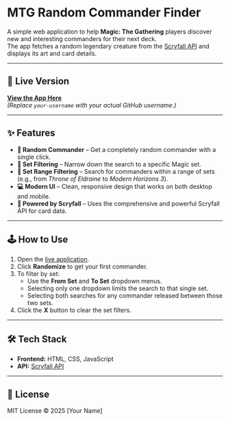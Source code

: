 # MTG Random Commander Finder

A simple web application to help **Magic: The Gathering** players discover new and interesting commanders for their next deck.  
The app fetches a random legendary creature from the [Scryfall API](https://scryfall.com/docs/api) and displays its art and card details.

---

## 🚀 Live Version
[**View the App Here**](https://Donovan-Gamboa.github.io/mtg-random-commander-finder/)  
*(Replace `your-username` with your actual GitHub username.)*

---

## ✨ Features
- **🎲 Random Commander** – Get a completely random commander with a single click.  
- **🎯 Set Filtering** – Narrow down the search to a specific Magic set.  
- **🔄 Set Range Filtering** – Search for commanders within a range of sets (e.g., from *Throne of Eldraine* to *Modern Horizons 3*).  
- **💻 Modern UI** – Clean, responsive design that works on both desktop and mobile.  
- **🧩 Powered by Scryfall** – Uses the comprehensive and powerful Scryfall API for card data.

---

## 🕹️ How to Use
1. Open the [live application](https://Donovan-Gamboa.github.io/mtg-random-commander-finder/).  
2. Click **Randomize** to get your first commander.  
3. To filter by set:
   - Use the **From Set** and **To Set** dropdown menus.  
   - Selecting only one dropdown limits the search to that single set.  
   - Selecting both searches for any commander released between those two sets.  
4. Click the **X** button to clear the set filters.

---

## 🛠️ Tech Stack
- **Frontend:** HTML, CSS, JavaScript  
- **API:** [Scryfall API](https://scryfall.com/docs/api)

---

## 📜 License
MIT License © 2025 [Your Name]
